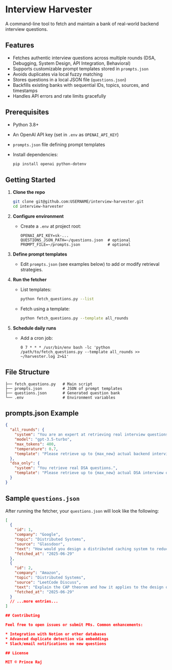 # Interview Harvester

A command-line tool to fetch and maintain a bank of real-world backend interview questions.

## Features

* Fetches authentic interview questions across multiple rounds (DSA, Debugging, System Design, API Integration, Behavioral)
* Supports customizable prompt templates stored in `prompts.json`
* Avoids duplicates via local fuzzy matching
* Stores questions in a local JSON file (`questions.json`)
* Backfills existing banks with sequential IDs, topics, sources, and timestamps
* Handles API errors and rate limits gracefully

## Prerequisites

* Python 3.8+
* An OpenAI API key (set in `.env` as `OPENAI_API_KEY`)
* `prompts.json` file defining prompt templates
* Install dependencies:

  ```bash
  pip install openai python-dotenv
  ```

## Getting Started

1. **Clone the repo**

   ```bash
   git clone git@github.com:USERNAME/interview-harvester.git
   cd interview-harvester
   ```

2. **Configure environment**

   * Create a `.env` at project root:

     ```dotenv
     OPENAI_API_KEY=sk-...
     QUESTIONS_JSON_PATH=~/questions.json  # optional
     PROMPT_FILE=~/prompts.json            # optional
     ```

3. **Define prompt templates**

   * Edit `prompts.json` (see examples below) to add or modify retrieval strategies.

4. **Run the fetcher**

   * List templates:

     ```bash
     python fetch_questions.py --list
     ```
   * Fetch using a template:

     ```bash
     python fetch_questions.py --template all_rounds
     ```

5. **Schedule daily runs**

   * Add a cron job:

     ```cron
     0 7 * * * /usr/bin/env bash -lc 'python /path/to/fetch_questions.py --template all_rounds >> ~/harvester.log 2>&1'
     ```

## File Structure

```
├── fetch_questions.py   # Main script
├── prompts.json         # JSON of prompt templates
├── questions.json       # Generated question bank
└── .env                 # Environment variables
```

## prompts.json Example

```json
{
  "all_rounds": {
    "system": "You are an expert at retrieving real interview questions for back-end roles.",
    "model": "gpt-3.5-turbo",
    "max_tokens": 400,
    "temperature": 0.7,
    "template": "Please retrieve up to {max_new} actual backend interview questions covering all rounds: {topics}. Format [Company][Stage][Source] Question text."
  },
  "dsa_only": {
    "system": "You retrieve real DSA questions.",
    "template": "Please retrieve up to {max_new} actual DSA interview questions at: {companies}. Format [Company][DSA][Source] Question text."
  }
}
```

## Sample `questions.json`

After running the fetcher, your `questions.json` will look like the following:

```json
[
  {
    "id": 1,
    "company": "Google",
    "topic": "Distributed Systems",
    "source": "Glassdoor",
    "text": "How would you design a distributed caching system to reduce database load and improve response time?",
    "fetched_at": "2025-06-29"
  },
  {
    "id": 2,
    "company": "Amazon",
    "topic": "Distributed Systems",
    "source": "LeetCode Discuss",
    "text": "Explain the CAP theorem and how it applies to the design of distributed systems.",
    "fetched_at": "2025-06-29"
  }
  // ...more entries...
]

## Contributing

Feel free to open issues or submit PRs. Common enhancements:

* Integration with Notion or other databases
* Advanced duplicate detection via embeddings
* Slack/email notifications on new questions

## License

MIT © Prince Raj
